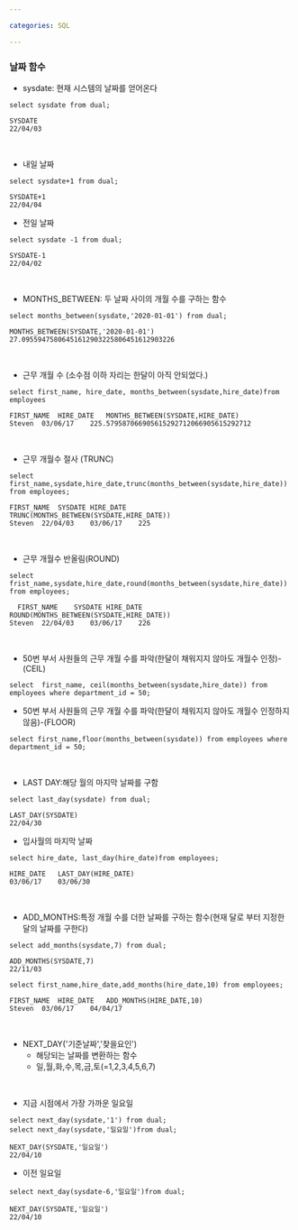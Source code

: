 ```yaml
---

categories: SQL

---
```





### 날짜 함수 
- sysdate: 현재 시스템의 날짜를 얻어온다
```
select sysdate from dual;
```
```
SYSDATE
22/04/03
```
&nbsp;
- 내일 날짜
```
select sysdate+1 from dual;
```
```
SYSDATE+1
22/04/04
```
- 전일 날짜
```
select sysdate -1 from dual;
```
```
SYSDATE-1
22/04/02
```
&nbsp;
- MONTHS_BETWEEN: 두 날짜 사이의 개월 수를 구하는 함수
```
select months_between(sysdate,'2020-01-01') from dual;
```
```
MONTHS_BETWEEN(SYSDATE,'2020-01-01')
27.09559475806451612903225806451612903226
```
&nbsp;
- 근무 개월 수 (소수점 이하 자리는 한달이 아직 안되었다.)
```
select first_name, hire_date, months_between(sysdate,hire_date)from employees
```
```
FIRST_NAME	HIRE_DATE	MONTHS_BETWEEN(SYSDATE,HIRE_DATE)
Steven	03/06/17	225.579587066905615292712066905615292712
```
&nbsp;
- 근무 개월수 절사 (TRUNC)
```
select first_name,sysdate,hire_date,trunc(months_between(sysdate,hire_date)) from employees;
```
```
FIRST_NAME	SYSDATE	HIRE_DATE	TRUNC(MONTHS_BETWEEN(SYSDATE,HIRE_DATE))
Steven	22/04/03	03/06/17	225
```
&nbsp;
- 근무 개월수 반올림(ROUND)
```
select frist_name,sysdate,hire_date,round(months_between(sysdate,hire_date)) from employees;
```
```
  FIRST_NAME	SYSDATE	HIRE_DATE	ROUND(MONTHS_BETWEEN(SYSDATE,HIRE_DATE))
Steven	22/04/03	03/06/17	226
```
&nbsp;
- 50번 부서 사원들의 근무 개월 수를 파악(한달이 채워지지 않아도 개월수 인정)- (CEIL)
```
select  first_name, ceil(months_between(sysdate,hire_date)) from employees where department_id = 50;
```
-  50번 부서 사원들의 근무 개월 수를 파악(한달이 채워지지 않아도 개월수 인정하지 않음)-(FLOOR)
```
select first_name,floor(months_between(sysdate)) from employees where department_id = 50;
```
&nbsp;
- LAST DAY:해당 월의 마지막 날짜를 구함
```
select last_day(sysdate) from dual;
```
```
LAST_DAY(SYSDATE)
22/04/30
```
- 입사월의 마지막 날짜
```
select hire_date, last_day(hire_date)from employees;
```
```
HIRE_DATE	LAST_DAY(HIRE_DATE)
03/06/17	03/06/30
```
&nbsp;

- ADD_MONTHS:특정 개월 수를 더한 날짜를 구하는 함수(현재 달로 부터 지정한 달의 날짜를 구한다)
```
select add_months(sysdate,7) from dual;
```
```
ADD_MONTHS(SYSDATE,7)
22/11/03
```
```
select first_name,hire_date,add_months(hire_date,10) from employees;
```
```
FIRST_NAME	HIRE_DATE	ADD_MONTHS(HIRE_DATE,10)
Steven	03/06/17	04/04/17
```
&nbsp;
- NEXT_DAY('기준날짜','찾을요인')
  - 해당되는 날짜를 변환하는 함수
  - 일,월,화,수,목,금,토(=1,2,3,4,5,6,7)
  
 &nbsp;
- 지금 시점에서 가장 가까운 일요일
```
select next_day(sysdate,'1') from dual;
select next_day(sysdate,'일요일')from dual;
```
```
NEXT_DAY(SYSDATE,'일요일')
22/04/10
```
- 이전 일요일
```
select next_day(sysdate-6,'일요일')from dual;
```
```
NEXT_DAY(SYSDATE,'일요일')
22/04/10
```
  




